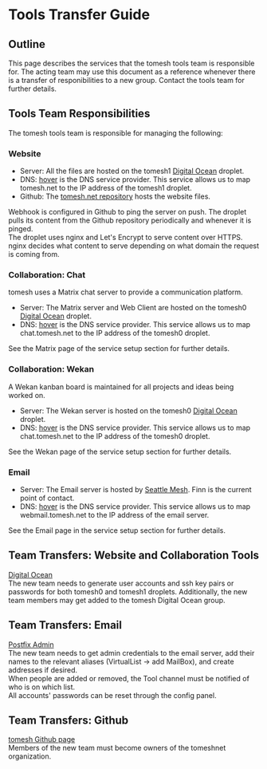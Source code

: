# Tools Transfer Guide

## Outline
This page describes the services that the tomesh tools team is responsible for.
The acting team may use this document as a reference whenever there is a transfer of responibilities to a new group.
Contact the tools team for further details.

## Tools Team Responsibilities
The tomesh tools team is responsible for managing the following:

### Website
- Server: All the files are hosted on the tomesh1 [Digital Ocean](https://www.digitalocean.com) droplet.
- DNS: [hover](www.hover.com) is the DNS service provider. This service allows us to map tomesh.net to the IP address of the tomesh1 droplet.
- Github: The [tomesh.net repository](https://github.com/tomeshnet/tomesh.net) hosts the website files.

Webhook is configured in Github to ping the server on push. 
The droplet pulls its content from the Github repository periodically and whenever it is pinged.  
The droplet uses nginx and Let's Encrypt to serve content over HTTPS.  
nginx decides what content to serve depending on what domain the request is coming from.

### Collaboration: Chat
tomesh uses a Matrix chat server to provide a communication platform.
- Server: The Matrix server and Web Client are hosted on the tomesh0 [Digital Ocean](https://www.digitalocean.com) droplet.
- DNS: [hover](www.hover.com) is the DNS service provider. This service allows us to map chat.tomesh.net to the IP address of the tomesh0 droplet.

See the Matrix page of the service setup section for further details.

### Collaboration: Wekan
A Wekan kanban board is maintained for all projects and ideas being worked on.
- Server: The Wekan server is hosted on the tomesh0 [Digital Ocean](https://www.digitalocean.com) droplet.
- DNS: [hover](www.hover.com) is the DNS service provider. This service allows us to map chat.tomesh.net to the IP address of the tomesh0 droplet.

See the Wekan page of the service setup section for further details.

### Email
- Server: The Email server is hosted by [Seattle Mesh](https://seattlemesh.net/). Finn is the current point of contact.
- DNS: [hover](www.hover.com) is the DNS service provider. This service allows us to map webmail.tomesh.net to the IP address of the email server.

See the Email page in the service setup section for further details.

## Team Transfers: Website and Collaboration Tools
[Digital Ocean](https://www.digitalocean.com/)  
The new team needs to generate user accounts and ssh key pairs or passwords for both tomesh0 and tomesh1 droplets.
Additionally, the new team members may get added to the tomesh Digital Ocean group. 

## Team Transfers: Email
[Postfix Admin](https://q.meshwith.me/postfixadmin/login.php)  
The new team needs to get admin credentials to the email server, add their names to the relevant aliases (VirtualList -> add MailBox), and create addresses if desired.  
When people are added or removed, the Tool channel must be notified of who is on which list.  
All accounts' passwords can be reset through the config panel.

## Team Transfers: Github
[tomesh Github page](https://github.com/tomeshnet)  
Members of the new team must become owners of the tomeshnet organization.

